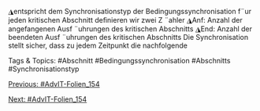 ◮entspricht dem Synchronisationstyp der Bedingungssynchronisation
f¨ur jeden kritischen Abschnitt deﬁnieren wir zwei Z ¨ahler
◮Anf: Anzahl der angefangenen Ausf ¨uhrungen des kritischen Abschnitts
◮End: Anzahl der beendeten Ausf ¨uhrungen des kritischen Abschnitts
Die Synchronisation stellt sicher, dass zu jedem Zeitpunkt die nachfolgende

   Tags & Topics:
   #Abschnitt
   #Bedingungssynchronisation
   #Abschnitts
   #Synchronisationstyp

[Previous: #AdvIT-Folien_154](AdvIT-Folien_154.md)

[Next: #AdvIT-Folien_154](AdvIT-Folien_154.md)